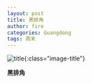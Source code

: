 ```yaml
---
layout: post
title: 黑排角
author: fire
categories: Guangdong
tags: 周末
---
```


![title](https://image.sideproject.cn/titlex/titlex_059.jpg){:class="image-title"}

**黑排角**